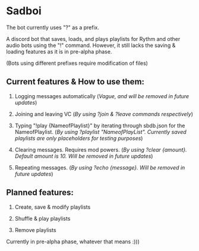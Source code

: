 # Sadboi

The bot currently uses "?" as a prefix.

A discord bot that saves, loads, and plays playlists for Rythm and other audio bots using the "!" command. 
However, it still lacks the saving & loading features as it is in pre-alpha phase.

(Bots using different prefixes require modification of files)


## **Current features & How to use them**:
1. Logging messages automatically (*Vague, and will be removed in future updates*)

2. Joining and leaving VC (*By using ?join & ?leave commands respectively*)

3. Typing "!play {NameofPlaylist}"  by iterating through sbdb.json for the NameofPlaylist. (*By using ?playlist "NameofPlayList". Currently saved playlists are only placeholders for testing purposes*)

4. Clearing messages. Requires mod powers. (*By using ?clear {amount}. Default amount is 10. Will be removed in future updates*)

5. Repeating messages. (*By using ?echo {message}. Will be removed in future updates*)

## **Planned features**:
1. Create, save & modify playlists

2. Shuffle & play playlists

3. Remove playlists

Currently in pre-alpha phase, whatever that means :)))

